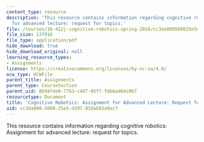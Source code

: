 ```yaml
---
content_type: resource
description: 'This resource contains information regarding cognitive robotics: Assignment
  for advanced lecture: request for topics.'
file: /courses/16-412j-cognitive-robotics-spring-2016/cc3da000500825e5d39703da683a9ac7_MIT16_412JS16_Assignment3.pdf
file_size: 137916
file_type: application/pdf
hide_download: true
hide_download_original: null
learning_resource_types:
- Assignments
license: https://creativecommons.org/licenses/by-nc-sa/4.0/
ocw_type: OCWFile
parent_title: Assignments
parent_type: CourseSection
parent_uid: 8b94f4e9-7763-c467-05f7-fdb6ad64c067
resourcetype: Document
title: 'Cognitive Robotics: Assignment for Advanced Lecture: Request for Topics'
uid: cc3da000-5008-25e5-d397-03da683a9ac7
---
```

This resource contains information regarding cognitive robotics: Assignment for advanced lecture: request for topics.